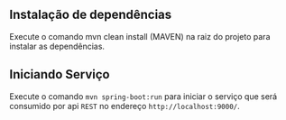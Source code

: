 ## Instalação de dependências

Execute o comando mvn clean install (MAVEN)  na raiz do projeto para instalar as dependências.

## Iniciando Serviço

Execute o comando `mvn spring-boot:run` para iniciar o serviço que será consumido por api `REST` no endereço  `http://localhost:9000/`.
